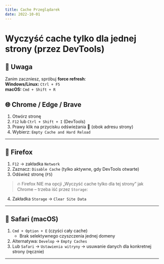 ```yaml
---
title: Cache Przeglądarek
date: 2022-10-01
---
```


# Wyczyść cache **tylko dla jednej strony** (przez DevTools)

## 📌 Uwaga
Zanim zaczniesz, spróbuj **force refresh**:  
**Windows/Linux:** `Ctrl + F5`  
**macOS:** `Cmd + Shift + R`

## 🌐 Chrome / Edge / Brave
1. Otwórz stronę
2. `F12` lub `Ctrl + Shift + I` (DevTools)
3. Prawy klik na przycisku odświeżania 🔄 (obok adresu strony)
4. Wybierz: `Empty Cache and Hard Reload`

---

## 🦊 Firefox
1. `F12` → zakładka `Network`
2. Zaznacz: `Disable Cache` (tylko aktywne, gdy DevTools otwarte)
3. Odśwież stronę (`F5`)

> 🔥 Firefox NIE ma opcji „Wyczyść cache tylko dla tej strony” jak Chrome – trzeba iść przez `Storage`:

4. Zakładka `Storage` → `Clear Site Data`

---

## 🧭 Safari (macOS)
1. `Cmd + Option + E` (czyści cały cache)
   - Brak selektywnego czyszczenia jednej domeny
2. Alternatywa: `Develop` → `Empty Caches`
3. Lub `Safari` → `Ustawienia witryny` → usuwanie danych dla konkretnej strony (ręcznie)

---